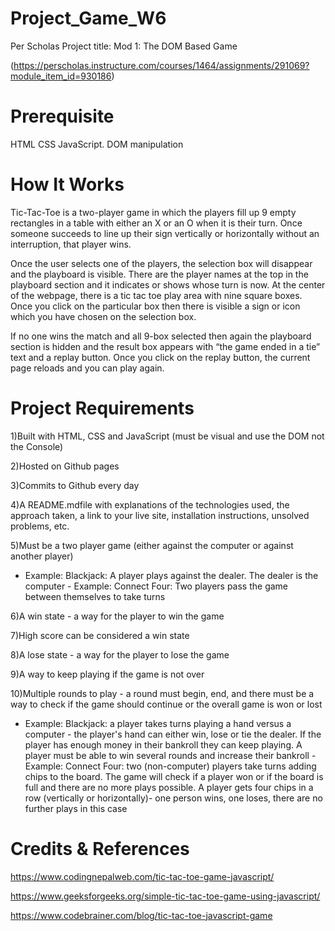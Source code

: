 # Project_Game_W6

Per Scholas Project title: Mod 1: The DOM Based Game 

(https://perscholas.instructure.com/courses/1464/assignments/291069?module_item_id=930186)

# Prerequisite 

HTML
CSS 
JavaScript.
DOM manipulation

# How It Works

Tic-Tac-Toe is a two-player game in which the players fill up 9 empty rectangles in a table with either an X or an O when it is their turn. Once someone succeeds to line up their sign vertically or horizontally without an interruption, that player wins.

Once the user selects one of the players, the selection box will disappear and the playboard is visible. There are the player names at the top in the playboard section and it indicates or shows whose turn is now. At the center of the webpage, there is a tic tac toe play area with nine square boxes. Once you click on the particular box then there is visible a sign or icon which you have chosen on the selection box.

If no one wins the match and all 9-box selected then again the playboard section is hidden and the result box appears with “the game ended in a tie” text and a replay button. Once you click on the replay button, the current page reloads and you can play again.
# Project Requirements

1)Built with HTML, CSS and JavaScript (must be visual and use the DOM not the Console)

2)Hosted on Github pages

3)Commits to Github every day

4)A README.mdfile with explanations of the technologies used, the approach taken, a link to your live site, installation instructions, unsolved problems, etc.

5)Must be a two player game (either against the computer or against another player)
- Example: Blackjack: A player plays against the dealer. The dealer is the computer - Example: Connect Four: Two players pass the game between themselves to take turns

6)A win state - a way for the player to win the game

7)High score can be considered a win state

8)A lose state - a way for the player to lose the game

9)A way to keep playing if the game is not over

10)Multiple rounds to play - a round must begin, end, and there must be a way to check if the game should continue or the overall game is won or lost
- Example: Blackjack: a player takes turns playing a hand versus a computer - the player's hand can either win, lose or tie the dealer. If the player has enough money in their bankroll they can keep playing. A player must be able to win several rounds and increase their bankroll - Example: Connect Four: two (non-computer) players take turns adding chips to the board. The game will check if a player won or if the board is full and there are no more plays possible. A player gets four chips in a row (vertically or horizontally)- one person wins, one loses, there are no further plays in this case

# Credits & References

https://www.codingnepalweb.com/tic-tac-toe-game-javascript/

https://www.geeksforgeeks.org/simple-tic-tac-toe-game-using-javascript/

https://www.codebrainer.com/blog/tic-tac-toe-javascript-game
